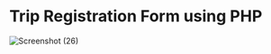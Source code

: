 # Trip Registration Form using PHP
![Screenshot (26)](https://github.com/gaurav-7385/Trip-Registration-Form-using-PHP/assets/153974792/c9d0292a-5785-45ac-ae37-a81cd26a9ec0)
